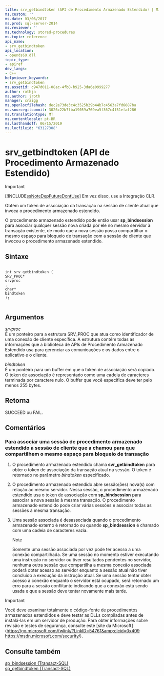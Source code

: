 ```yaml
---
title: srv_getbindtoken (API de Procedimento Armazenado Estendido) | Microsoft Docs
ms.custom: ''
ms.date: 03/06/2017
ms.prod: sql-server-2014
ms.reviewer: ''
ms.technology: stored-procedures
ms.topic: reference
api_name:
- srv_getbindtoken
api_location:
- opends60.dll
topic_type:
- apiref
dev_langs:
- C++
helpviewer_keywords:
- srv_getbindtoken
ms.assetid: c947d011-08ac-4fb8-b925-3da6e0999277
author: rothja
ms.author: jroth
manager: craigg
ms.openlocfilehash: dec2e73de3c4c3525b29b44b7c4563a7fd6887ba
ms.sourcegitcommit: 3026c22b7fba19059a769ea5f367c4f51efaf286
ms.translationtype: MT
ms.contentlocale: pt-BR
ms.lasthandoff: 06/15/2019
ms.locfileid: "63127308"
---
```

# <a name="srvgetbindtoken-extended-stored-procedure-api"></a>srv_getbindtoken (API de Procedimento Armazenado Estendido)
    
> [!IMPORTANT]  
>  [!INCLUDE[ssNoteDepFutureDontUse](../../includes/ssnotedepfuturedontuse-md.md)] Em vez disso, use a Integração CLR.  
  
 Obtém um token de associação da transação na sessão de cliente atual que invoca o procedimento armazenado estendido.  
  
 O procedimento armazenado estendido pode então usar **sp_bindsession** para associar qualquer sessão nova criada por ele no mesmo servidor à transação existente, de modo que a nova sessão possa compartilhar o mesmo espaço para bloqueio de transação com a sessão de cliente que invocou o procedimento armazenado estendido.  
  
## <a name="syntax"></a>Sintaxe  
  
```  
  
int srv_getbindtoken (  
SRV_PROC*  
srvproc  
,  
char*  
bindtoken  
);  
  
```  
  
## <a name="arguments"></a>Argumentos  
 *srvproc*  
 É um ponteiro para a estrutura SRV_PROC que atua como identificador de uma conexão de cliente específica. A estrutura contém todas as informações que a biblioteca de APIs de Procedimento Armazenado Estendido usa para gerenciar as comunicações e os dados entre o aplicativo e o cliente.  
  
 *bindtoken*  
 É um ponteiro para um buffer em que o token de associação será copiado. O token de associação é representado como uma cadeia de caracteres terminada por caractere nulo. O buffer que você especifica deve ter pelo menos 255 bytes.  
  
## <a name="returns"></a>Retorna  
 SUCCEED ou FAIL.  
  
## <a name="remarks"></a>Comentários  
  
### <a name="to-bind-an-extended-stored-procedure-session-to-the-client-session-that-called-it-so-they-share-the-same-transaction-lock-space"></a>Para associar uma sessão de procedimento armazenado estendido à sessão de cliente que a chamou para que compartilhem o mesmo espaço para bloqueio de transação  
  
1.  O procedimento armazenado estendido chama **svr_getbindtoken** para obter o token de associação da transação atual na sessão. O token é retornado no parâmetro *bindtoken* especificado.  
  
2.  O procedimento armazenado estendido abre sessão(ões) nova(s) com relação ao mesmo servidor. Nessa sessão, o procedimento armazenado estendido usa o token de associação com **sp_bindsession** para associar a nova sessão à mesma transação. O procedimento armazenado estendido pode criar várias sessões e associar todas as sessões à mesma transação.  
  
3.  Uma sessão associada é desassociada quando o procedimento armazenado externo é retornado ou quando **sp_bindsession** é chamado com uma cadeia de caracteres vazia.  
  
    > [!NOTE]  
    >  Somente uma sessão associada por vez pode ter acesso a uma conexão compartilhada. Se uma sessão no momento estiver executando uma instrução no servidor ou tiver resultados pendentes no servidor, nenhuma outra sessão que compartilha a mesma conexão associada poderá obter acesso ao servidor enquanto a sessão atual não tiver concluído a execução da instrução atual. Se uma sessão tentar obter acesso à conexão enquanto o servidor está ocupado, será retornado um erro para a sessão conflitante indicando que a conexão está sendo usada e que a sessão deve tentar novamente mais tarde.  
  
> [!IMPORTANT]  
>  Você deve examinar totalmente o código-fonte de procedimentos armazenados estendidos e deve testar as DLLs compiladas antes de instalá-las em um servidor de produção. Para obter informações sobre revisão e testes de segurança, consulte este [site da Microsoft](https://go.microsoft.com/fwlink/?LinkID=54761&amp;clcid=0x409 https://msdn.microsoft.com/security/).  
  
## <a name="see-also"></a>Consulte também  
 [sp_bindsession &#40;Transact-SQL&#41;](/sql/relational-databases/system-stored-procedures/sp-bindsession-transact-sql)   
 [sp_getbindtoken &#40;Transact-SQL&#41;](/sql/relational-databases/system-stored-procedures/sp-getbindtoken-transact-sql)  
  
  
